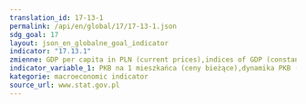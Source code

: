 ```yaml
---
translation_id: 17-13-1
permalink: /api/en/global/17/17-13-1.json
sdg_goal: 17
layout: json_en_globalne_goal_indicator
indicator: "17.13.1"
zmienne: GDP per capita in PLN (current prices),indices of GDP (constant prices),investment rate,indices of prices of consumer goods and services,general government debt in relation to GDP,general government result in relation to GDP
indicator_variable_1: PKB na 1 mieszkańca (ceny bieżące),dynamika PKB (w cenach stałych),stopa inwestycji,dynamika cen towarów i usług konsumpcyjnych,dług sektora instytucji rządowych i samorządowych w relacji do PKB,wynik sektora instytucji rządowych i samorządowych w relacji do PKB;
kategorie: macroeconomic indicator
source_url: www.stat.gov.pl
---
```

